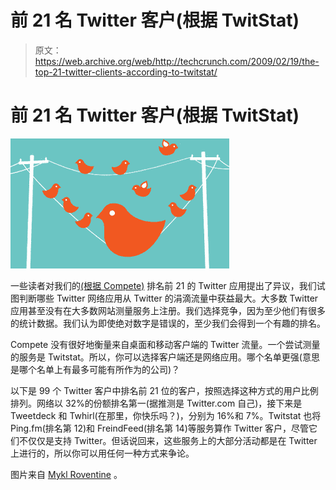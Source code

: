 # 前 21 名 Twitter 客户(根据 TwitStat)

> 原文：<https://web.archive.org/web/http://techcrunch.com/2009/02/19/the-top-21-twitter-clients-according-to-twitstat/>

# 前 21 名 Twitter 客户(根据 TwitStat)

[![](img/2c36075dd12e246c91a09b7d5a0a863b.png)](https://web.archive.org/web/20230203083323/http://www.flickr.com/photos/myklroventine/2537309848/)

一些读者对我们的[(根据 Compete)](https://web.archive.org/web/20230203083323/https://techcrunch.com/2009/02/19/the-top-20-twitter-applications/#comment-2630881) 排名前 21 的 Twitter 应用提出了异议，我们试图判断哪些 Twitter 网络应用从 Twitter 的涓滴流量中获益最大。大多数 Twitter 应用甚至没有在大多数网站测量服务上注册。我们选择竞争，因为至少他们有很多的统计数据。我们认为即使绝对数字是错误的，至少我们会得到一个有趣的排名。

Compete 没有很好地衡量来自桌面和移动客户端的 Twitter 流量。一个尝试测量的服务是 Twitstat。所以，你可以选择客户端还是网络应用。哪个名单更强(意思是哪个名单上有最多可能有所作为的公司)？

以下是 99 个 Twitter 客户中排名前 21 位的客户，按照选择这种方式的用户比例排列。网络以 32%的份额排名第一(据推测是 Twitter.com 自己)，接下来是 Tweetdeck 和 Twhirl(在那里，你快乐吗？)，分别为 16%和 7%。Twitstat 也将 Ping.fm(排名第 12)和 FreindFeed(排名第 14)等服务算作 Twitter 客户，尽管它们不仅仅是支持 Twitter。但话说回来，这些服务上的大部分活动都是在 Twitter 上进行的，所以你可以用任何一种方式来争论。

图片来自 [Mykl Roventine](https://web.archive.org/web/20230203083323/http://www.flickr.com/photos/myklroventine/) 。